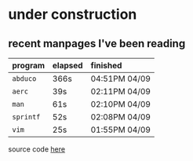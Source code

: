 # under construction

## recent manpages I've been reading

| program | elapsed | finished |
| :---    | :---    | :---     |
| `abduco` | 366s | 04:51PM 04/09 |
| `aerc` | 39s | 02:11PM 04/09 |
| `man` | 61s | 02:10PM 04/09 |
| `sprintf` | 52s | 02:08PM 04/09 |
| `vim` | 25s | 01:55PM 04/09 |
source code [here](https://git.sr.ht/~mizlan/morgan)
